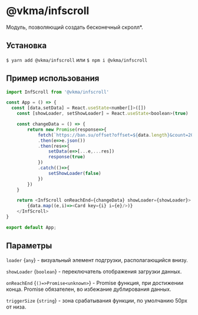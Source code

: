 # @vkma/infscroll
Модуль, позволяющий создать бесконечный скролл*.

## Установка
`$ yarn add @vkma/infscroll` или  `$ npm i @vkma/infscroll`

## Пример использования

```javascript
import InfScroll from '@vkma/infscroll'

const App = () => {
  const [data,setData] = React.useState<number[]>([])
	const [showLoader, setShowLoader] = React.useState<boolean>(true)

	const changeData = () => {
		return new Promise(response=>{
			fetch(`https://ban.su/offset?offset=${data.length}&count=20`)
			.then(e=>e.json())
			.then(res=>{
				setData(e=>[...e,...res])
				response(true)
			})
			.catch(()=>{
				setShowLoader(false)
			})
		})
	}

	return <InfScroll onReachEnd={changeData} showLoader={showLoader}>
		{data.map((e,i)=><Card key={i} i={e}/>)}
	</InfScroll>
}

export default App;
```

## Параметры
`loader` {`any`} - визуальный элемент подгрузки, располагающийся внизу.

`showLoader` {`boolean`} - переключатель отображения загрузки данных.

`onReachEnd` {`()=>Promise<unknown>`}  - Promise функция, при достижении конца. Promise обязателен, во избежание дублирования данных.

`triggerSize` {`string`} - зона срабатывания функции, по умолчанию 50px от низа.
